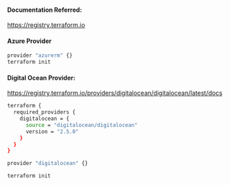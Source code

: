 #### Documentation Referred:

https://registry.terraform.io

#### Azure Provider

```sh
provider "azurerm" {}
terraform init
```

#### Digital Ocean Provider:

https://registry.terraform.io/providers/digitalocean/digitalocean/latest/docs

```sh
terraform {
  required_providers {
    digitalocean = {
      source = "digitalocean/digitalocean"
      version = "2.5.0"
    }
  }
}

provider "digitalocean" {}
```
```sh
terraform init
```

